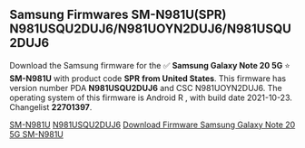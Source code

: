 <h2>Samsung Firmwares SM-N981U(SPR) N981USQU2DUJ6/N981UOYN2DUJ6/N981USQU2DUJ6</h2>
Download the Samsung firmware for the ✅ <strong>Samsung Galaxy Note 20 5G </strong> ⭐ <strong>SM-N981U</strong> with product code <strong>SPR</strong> <strong> from United States</strong>. This firmware has version number PDA <strong>N981USQU2DUJ6</strong> and CSC N981UOYN2DUJ6. The operating system of this firmware is Android R , with build date 2021-10-23. Changelist <strong>22701397</strong>.


[SM-N981U](https://samfirm.shop/samsung/model/SM-N981U)
[N981USQU2DUJ6](https://samfirm.shop/samsung/pda/N981USQU2DUJ6)
[Download Firmware Samsung Galaxy Note 20 5G SM-N981U](https://samfirm.shop/samsung/firmware/467895)

